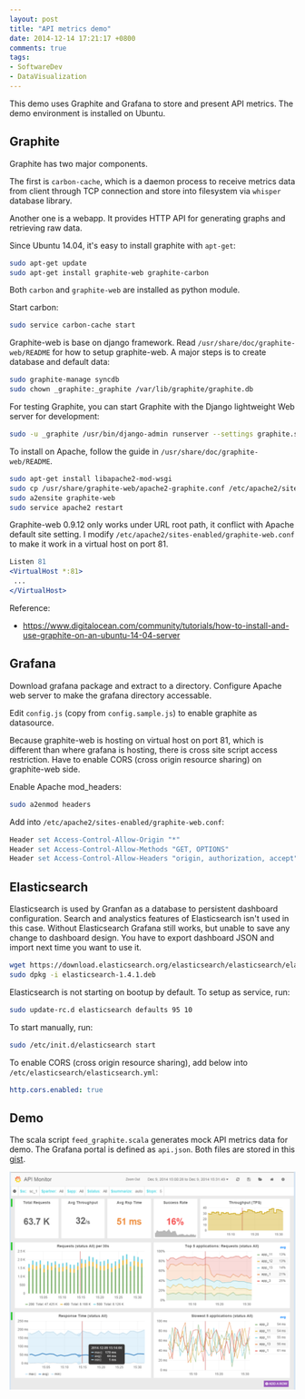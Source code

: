 ```yaml
---
layout: post
title: "API metrics demo"
date: 2014-12-14 17:21:17 +0800
comments: true
tags: 
- SoftwareDev
- DataVisualization
---
```


This demo uses Graphite and Grafana to store and present API metrics. The demo environment is installed on Ubuntu.

## Graphite

Graphite has two major components. 

The first is `carbon-cache`, which is a daemon process to receive metrics data from client through TCP connection and store into filesystem via `whisper` database library.

Another one is a webapp. It provides HTTP API for generating graphs and retrieving raw data.

Since Ubuntu 14.04, it's easy to install graphite with `apt-get`:

``` sh
sudo apt-get update
sudo apt-get install graphite-web graphite-carbon
```

Both `carbon` and `graphite-web` are installed as python module. 

Start carbon:

``` sh
sudo service carbon-cache start
```

Graphite-web is base on django framework. Read `/usr/share/doc/graphite-web/README` for how to setup graphite-web. A major steps is to create database and default data:

``` sh
sudo graphite-manage syncdb
sudo chown _graphite:_graphite /var/lib/graphite/graphite.db
```

For testing Graphite, you can start Graphite with the Django lightweight Web server for development:

``` sh
sudo -u _graphite /usr/bin/django-admin runserver --settings graphite.settings 0.0.0.0:8080
```

To install on Apache, follow the guide in `/usr/share/doc/graphite-web/README`. 

``` sh
sudo apt-get install libapache2-mod-wsgi
sudo cp /usr/share/graphite-web/apache2-graphite.conf /etc/apache2/sites-available/graphite-web.conf
sudo a2ensite graphite-web
sudo service apache2 restart
```

Graphite-web 0.9.12 only works under URL root path, it conflict with Apache default site setting. I modify `/etc/apache2/sites-enabled/graphite-web.conf` to make it work in a virtual host on port 81.

``` apache
Listen 81
<VirtualHost *:81>
 ...
</VirtualHost>
```

Reference:

- https://www.digitalocean.com/community/tutorials/how-to-install-and-use-graphite-on-an-ubuntu-14-04-server

## Grafana

Download grafana package and extract to a directory. Configure Apache web server to make the grafana directory accessable.

Edit `config.js` (copy from `config.sample.js`) to enable graphite as datasource.

Because graphite-web is hosting on virtual host on port 81, which is different than where grafana is hosting, there is cross site script access restriction. Have to enable CORS (cross origin resource sharing) on graphite-web side.

Enable Apache mod_headers:

~~~ sh
sudo a2enmod headers
~~~

Add into `/etc/apache2/sites-enabled/graphite-web.conf`:

~~~ apache
Header set Access-Control-Allow-Origin "*"
Header set Access-Control-Allow-Methods "GET, OPTIONS"
Header set Access-Control-Allow-Headers "origin, authorization, accept"
~~~

## Elasticsearch

Elasticsearch is used by Granfan as a database to persistent dashboard configuration. Search and analystics features of Elasticsearch isn't used in this case. Without Elasticsearch Grafana still works, but unable to save any change to dashboard design. You have to export dashboard JSON and import next time you want to use it.

``` sh
wget https://download.elasticsearch.org/elasticsearch/elasticsearch/elasticsearch-1.4.1.deb
sudo dpkg -i elasticsearch-1.4.1.deb
```

Elasticsearch is not starting on bootup by default. To setup as service, run:

``` sh
sudo update-rc.d elasticsearch defaults 95 10
```

To start manually, run:

``` sh
sudo /etc/init.d/elasticsearch start
```

To enable CORS (cross origin resource sharing), add below into `/etc/elasticsearch/elasticsearch.yml`:

``` yml
http.cors.enabled: true
```

## Demo

The scala script `feed_graphite.scala` generates mock API metrics data for demo. The Grafana portal is defined as `api.json`. Both files are stored in this [gist](https://gist.github.com/aleung/1ec7e56bfa9448af920b).

![](/attachments/2014/12/api-metrics-demo.png)


